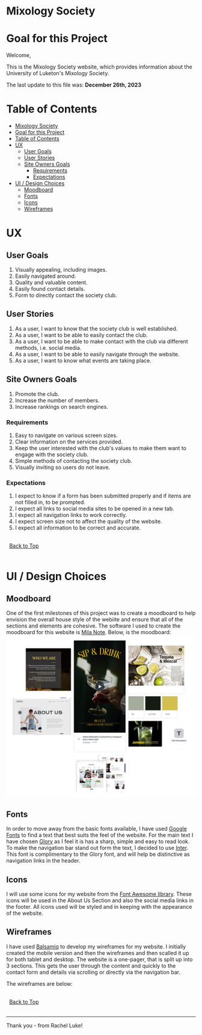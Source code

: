 <!-- ![Logo PLACEHOLDER](wireframes/logo.JPG) -->

# Mixology Society

# Goal for this Project

Welcome,

This is the Mixology Society website, which provides information about the University of Luketon's Mixology Society.

The last update to this file was: **December 26th, 2023**

# Table of Contents

- [Mixology Society](#mixology-society)
- [Goal for this Project](#goal-for-this-project)
- [Table of Contents](#table-of-contents)
- [UX](#ux)
  - [User Goals](#user-goals)
  - [User Stories](#user-stories)
  - [Site Owners Goals](#site-owners-goals)
    - [Requirements](#requirements)
    - [Expectations](#expectations)
- [UI / Design Choices](#ui--design-choices)
  - [Moodboard](#moodboard)
  - [Fonts](#fonts)
  - [Icons](#icons)
  - [Wireframes](#wireframes)

# UX

## User Goals

1. Visually appealing, including images.
2. Easily navigated around.
3. Quality and valuable content.
4. Easily found contact details.
5. Form to directly contact the society club.

## User Stories

1. As a user, I want to know that the society club is well established.
2. As a user, I want to be able to easily contact the club.
3. As a user, I want to be able to make contact with the club via different methods, i.e. social media.
4. As a user, I want to be able to easily navigate through the website.
5. As a user, I want to know what events are taking place.
  
## Site Owners Goals

1. Promote the club.
2. Increase the number of members.
3. Increase rankings on search engines.
  
### Requirements

1. Easy to navigate on various screen sizes.
2. Clear information on the services provided.
3. Keep the user interested with the club's values to make them want to engage with the society club.
4. Simple methods of contacting the society club.
5. Visually inviting so users do not leave.
  
### Expectations

1. I expect to know if a form has been submitted properly and if items are not filled in, to be prompted.
2. I expect all links to social media sites to be opened in a new tab.
3. I expect all navigation links to work correctly.
4. I expect screen size not to affect the quality of the website.
5. I expect all information to be correct and accurate.

\
&nbsp;
[Back to Top](#table-of-contents)
\
&nbsp;

# UI / Design Choices

## Moodboard

One of the first milestones of this project was to create a moodboard to help envision the overall house style of the webiite and ensure that all of the sections and elements are cohesive. The software I used to create the moodboard for this website is [Mila Note](https://milanote.com/ "Mila Note").
Below, is the moodboard:
![Moodboard](assets/img/moodboard.png)

## Fonts

In order to move away from the basic fonts available, I have used
[Google Fonts](https://fonts.google.com/ "Google Fonts") to find a text that best suits the feel of the website. For the main text I have chosen [Glory](https://fonts.google.com/specimen/Glory "Glory font") as I feel it is has a sharp, simple and easy to read look. To make the navigation bar stand out form the text, I decided to use [Inter](https://fonts.google.com/specimen/Inter?query=inter "Inter font"). This font is complimentary to the Glory font, and will help be distinctive as navigation links in the header.

## Icons

I will use some icons for my website from the [Font Awesome library](https://fontawesome.com/ "Font Awesome"). These icons will be used in the About Us Section and also the social media links in the footer. All icons used will be styled and in keeping with the appearance of the website.

## Wireframes

I have used [Balsamiq](https://balsamiq.com/wireframes/ "Balsamiq") to develop my wireframes for my website. I initially created the mobile version and then the wireframes and then scalled it up for both tablet and desktop. The website is a one-pager, that is split up into 3 sections. This gets the user through the content and quickly to the contact form and details via scrolling or directly via the navigation bar.

The wireframes are below:

<!-- [Desktop Wireframe](wireframes/desktop.png "Desktop wireframe") -->

<!-- [Phone Wireframe](wireframes/phone.png "Phone wireframe") -->

\
&nbsp;
[Back to Top](#table-of-contents)
\
&nbsp;

---

Thank you - from Rachel Luke!
